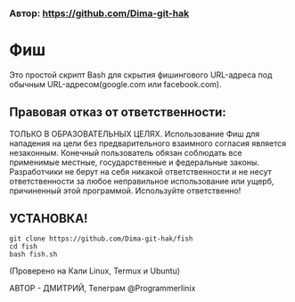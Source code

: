### Автор: https://github.com/Dima-git-hak

# Фиш
Это простой скрипт Bash для скрытия фишингового URL-адреса под обычным URL-адресом(google.com или facebook.com).


## Правовая отказ от ответственности:
ТОЛЬКО В ОБРАЗОВАТЕЛЬНЫХ ЦЕЛЯХ. Использование Фиш для нападения на цели без предварительного взаимного согласия является незаконным. Конечный пользователь обязан соблюдать все применимые местные, государственные и федеральные законы. Разработчики не берут на себя никакой ответственности и не несут ответственности за любое неправильное использование или ущерб, причиненный этой программой. Используйте ответственно!
## УСТАНОВКА!

```
git clone https://github.com/Dima-git-hak/fish
cd fish
bash fish.sh
```
(Проверено на Кали Linux, Termux и Ubuntu)

АВТОР - ДМИТРИЙ, Телеграм @Programmerlinix </a>